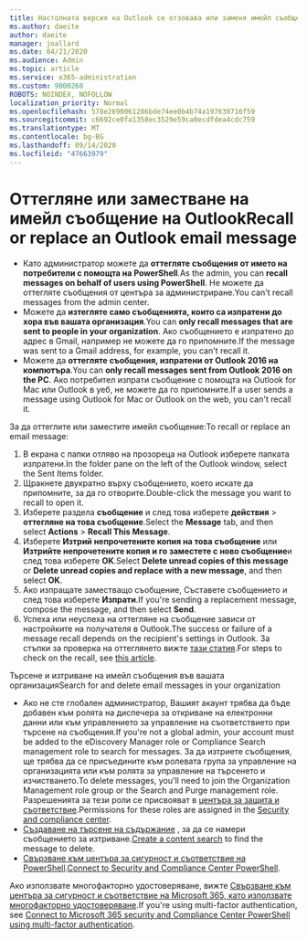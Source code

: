 ```yaml
---
title: Настолната версия на Outlook се отзовава или заменя имейл съобщение
ms.author: daeite
author: daeite
manager: joallard
ms.date: 04/21/2020
ms.audience: Admin
ms.topic: article
ms.service: o365-administration
ms.custom: 9000260
ROBOTS: NOINDEX, NOFOLLOW
localization_priority: Normal
ms.openlocfilehash: 578e2690061286bde74ee0b4b74a197630716f59
ms.sourcegitcommit: c6692ce0fa1358ec3529e59ca0ecdfdea4cdc759
ms.translationtype: MT
ms.contentlocale: bg-BG
ms.lasthandoff: 09/14/2020
ms.locfileid: "47663979"
---
```

# <a name="recall-or-replace-an-outlook-email-message"></a><span data-ttu-id="15655-102">Оттегляне или заместване на имейл съобщение на Outlook</span><span class="sxs-lookup"><span data-stu-id="15655-102">Recall or replace an Outlook email message</span></span>

- <span data-ttu-id="15655-103">Като администратор можете да **оттегляте съобщения от името на потребители с помощта на PowerShell**.</span><span class="sxs-lookup"><span data-stu-id="15655-103">As the admin, you can **recall messages on behalf of users using PowerShell**.</span></span> <span data-ttu-id="15655-104">Не можете да оттегляте съобщения от центъра за администриране.</span><span class="sxs-lookup"><span data-stu-id="15655-104">You can't recall messages from the admin center.</span></span>
- <span data-ttu-id="15655-105">Можете да **изтегляте само съобщенията, които са изпратени до хора във вашата организация**.</span><span class="sxs-lookup"><span data-stu-id="15655-105">You can **only recall messages that are sent to people in your organization**.</span></span> <span data-ttu-id="15655-106">Ако съобщението е изпратено до адрес в Gmail, например не можете да го припомните.</span><span class="sxs-lookup"><span data-stu-id="15655-106">If the message was sent to a Gmail address, for example, you can't recall it.</span></span>
- <span data-ttu-id="15655-107">Можете да **оттегляте съобщения, изпратени от Outlook 2016 на компютъра**.</span><span class="sxs-lookup"><span data-stu-id="15655-107">You can **only recall messages sent from Outlook 2016 on the PC**.</span></span> <span data-ttu-id="15655-108">Ако потребител изпрати съобщение с помощта на Outlook for Mac или Outlook в уеб, не можете да го припомните.</span><span class="sxs-lookup"><span data-stu-id="15655-108">If a user sends a message using Outlook for Mac or Outlook on the web, you can't recall it.</span></span>

<span data-ttu-id="15655-109">За да оттеглите или заместите имейл съобщение:</span><span class="sxs-lookup"><span data-stu-id="15655-109">To recall or replace an email message:</span></span>

1. <span data-ttu-id="15655-110">В екрана с папки отляво на прозореца на Outlook изберете папката изпратени.</span><span class="sxs-lookup"><span data-stu-id="15655-110">In the folder pane on the left of the Outlook window, select the Sent Items folder.</span></span>
1. <span data-ttu-id="15655-111">Щракнете двукратно върху съобщението, което искате да припомните, за да го отворите.</span><span class="sxs-lookup"><span data-stu-id="15655-111">Double-click the message you want to recall to open it.</span></span>
1. <span data-ttu-id="15655-112">Изберете раздела **съобщение** и след това изберете **действия**  >  **оттегляне на това съобщение**.</span><span class="sxs-lookup"><span data-stu-id="15655-112">Select the **Message** tab, and then select **Actions** > **Recall This Message**.</span></span>
1. <span data-ttu-id="15655-113">Изберете **Изтрий непрочетените копия на това съобщение** или **Изтрийте непрочетените копия и го заместете с ново съобщение**и след това изберете **OK**.</span><span class="sxs-lookup"><span data-stu-id="15655-113">Select **Delete unread copies of this message** or **Delete unread copies and replace with a new message**, and then select **OK**.</span></span>
1. <span data-ttu-id="15655-114">Ако изпращате заместващо съобщение, Съставете съобщението и след това изберете **Изпрати**.</span><span class="sxs-lookup"><span data-stu-id="15655-114">If you're sending a replacement message, compose the message, and then select **Send**.</span></span>
1. <span data-ttu-id="15655-115">Успеха или неуспеха на оттегляне на съобщение зависи от настройките на получателя в Outlook.</span><span class="sxs-lookup"><span data-stu-id="15655-115">The success or failure of a message recall depends on the recipient's settings in Outlook.</span></span> <span data-ttu-id="15655-116">За стъпки за проверка на оттеглянето вижте [тази статия](https://support.office.com/article/35027f88-d655-4554-b4f8-6c0729a723a0).</span><span class="sxs-lookup"><span data-stu-id="15655-116">For steps to check on the recall, see [this article](https://support.office.com/article/35027f88-d655-4554-b4f8-6c0729a723a0).</span></span>

<span data-ttu-id="15655-117">Търсене и изтриване на имейл съобщения във вашата организация</span><span class="sxs-lookup"><span data-stu-id="15655-117">Search for and delete email messages in your organization</span></span>

- <span data-ttu-id="15655-118">Ако не сте глобален администратор, Вашият акаунт трябва да бъде добавен към ролята на диспечера за откриване на електронни данни или към управлението за управление на съответствието при търсене на съобщения.</span><span class="sxs-lookup"><span data-stu-id="15655-118">If you're not a global admin, your account must be added to the eDiscovery Manager role or Compliance Search management role to search for messages.</span></span> <span data-ttu-id="15655-119">За да изтриете съобщения, ще трябва да се присъедините към ролевата група за управление на организацията или към ролята за управление на търсенето и изчистването.</span><span class="sxs-lookup"><span data-stu-id="15655-119">To delete messages, you'll need to join the Organization Management role group or the Search and Purge management role.</span></span> <span data-ttu-id="15655-120">Разрешенията за тези роли се присвояват в [центъра за защита и съответствие](https://go.microsoft.com/fwlink/?linkid=2083731).</span><span class="sxs-lookup"><span data-stu-id="15655-120">Permissions for these roles are assigned in the [Security and compliance center](https://go.microsoft.com/fwlink/?linkid=2083731).</span></span>
- <span data-ttu-id="15655-121">[Създаване на търсене на съдържание](https://docs.microsoft.com/microsoft-365/compliance/content-search) , за да се намери съобщението за изтриване.</span><span class="sxs-lookup"><span data-stu-id="15655-121">[Create a content search](https://docs.microsoft.com/microsoft-365/compliance/content-search) to find the message to delete.</span></span>
- <span data-ttu-id="15655-122">[Свързване към центъра за сигурност и съответствие на PowerShell](https://docs.microsoft.com/powershell/exchange/office-365-scc/connect-to-scc-powershell/connect-to-scc-powershell?view=exchange-ps).</span><span class="sxs-lookup"><span data-stu-id="15655-122">[Connect to Security and Compliance Center PowerShell](https://docs.microsoft.com/powershell/exchange/office-365-scc/connect-to-scc-powershell/connect-to-scc-powershell?view=exchange-ps).</span></span>

<span data-ttu-id="15655-123">Ако използвате многофакторно удостоверяване, вижте [Свързване към центъра за сигурност и съответствие на Microsoft 365, като използвате многофакторно удостоверяване](https://docs.microsoft.com/powershell/exchange/office-365-scc/connect-to-scc-powershell/mfa-connect-to-scc-powershell?view=exchange-ps).</span><span class="sxs-lookup"><span data-stu-id="15655-123">If you're using multi-factor authentication, see [Connect to Microsoft 365 security and Compliance Center PowerShell using multi-factor authentication](https://docs.microsoft.com/powershell/exchange/office-365-scc/connect-to-scc-powershell/mfa-connect-to-scc-powershell?view=exchange-ps).</span></span>